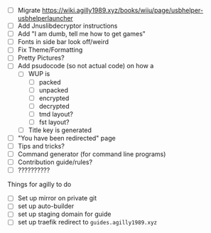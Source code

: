 - [ ] Migrate https://wiki.agilly1989.xyz/books/wiiu/page/usbhelper-usbhelperlauncher
- [ ] Add Jnuslibdecryptor instructions
- [ ] Add "I am dumb, tell me how to get games"
- [ ] Fonts in side bar look off/weird
- [ ] Fix Theme/Formatting
- [ ] Pretty Pictures?
- [ ] Add psudocode (so not actual code) on how a
    - [ ] WUP is
        - [ ] packed
        - [ ] unpacked
        - [ ] encrypted
        - [ ] decrypted
        - [ ] tmd layout?
        - [ ] fst layout?
    - [ ] Title key is generated
- [ ] "You have been redirected" page
- [ ] Tips and tricks?
- [ ] Command generator (for command line programs)
- [ ] Contribution guide/rules?
- [ ] ??????????

Things for agilly to do

- [ ] Set up mirror on private git
- [ ] set up auto-builder
- [ ] set up staging domain for guide
- [ ] set up traefik redirect to `guides.agilly1989.xyz`